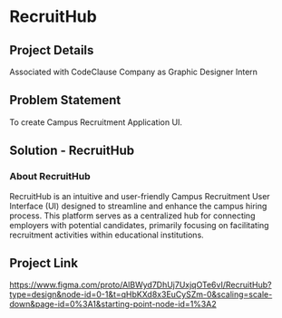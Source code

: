 # RecruitHub

## Project Details
Associated with CodeClause Company as Graphic Designer Intern
## Problem Statement
To create Campus Recruitment Application UI.
## Solution - RecruitHub
### About RecruitHub
RecruitHub is an intuitive and user-friendly Campus Recruitment User Interface (UI) designed to streamline and enhance the campus hiring process. This platform serves as a centralized hub for connecting employers with potential candidates, primarily focusing on facilitating recruitment activities within educational institutions.
## Project Link
https://www.figma.com/proto/AlBWyd7DhUj7UxjqOTe6vI/RecruitHub?type=design&node-id=0-1&t=qHbKXd8x3EuCySZm-0&scaling=scale-down&page-id=0%3A1&starting-point-node-id=1%3A2
